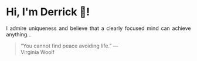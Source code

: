 # Hi, I'm Derrick 👋!
<p align="justify">I admire uniqueness and believe that a clearly focused mind can achieve anything...</p> 
<!-- #quote-start -->
<blockquote>&ldquo;You cannot find peace avoiding life.&rdquo; &mdash; <footer>Virginia Woolf</footer></blockquote>
<!-- #quote-end -->
